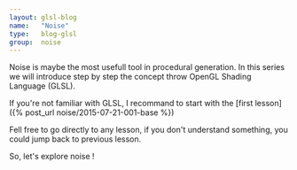 ```yaml
---
layout: glsl-blog
name:   "Noise"
type:   blog-glsl
group:  noise
---
```


Noise is maybe the most usefull tool in procedural generation. In this series we will introduce step by step the concept throw OpenGL Shading Language (GLSL).

If you're not familiar with GLSL, I recommand to start with the [first lesson]({% post_url noise/2015-07-21-001-base %})

Fell free to go directly to any lesson, if you don't understand something, you could jump back to previous lesson.

So, let's explore noise !